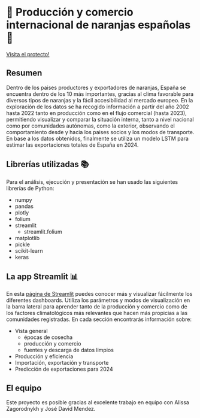 # 🍊 Producción y comercio internacional de naranjas españolas 🍊 #

[Visita el protecto!](https://orangeapp-comex.streamlit.app)

## Resumen ##
Dentro de los paises productores y exportadores de naranjas, España se encuentra dentro de los 10 más importantes, gracias al clima
favorable para diversos tipos de naranjas y la fácil accesibilidad al mercado europeo. En la exploración de los datos se ha recogido
información a partir del año 2002 hasta 2022 tanto en producción como en el flujo comercial (hasta 2023), permitiendo visualizar y
comparar la situación interna, tanto a nivel nacional como por comunidades autónomas, como la exterior, observando el comportamiento
desde y hacia los paises socios y los modos de transporte. En base a los datos obtenidos, finalmente se utiliza un modelo LSTM para
estimar las exportaciones totales de España en 2024.

## Librerías utilizadas 📚 ##
Para el análisis, ejecución y presentación se han usado las siguientes librerías de Python:
* numpy
* pandas
* plotly
* folium
* streamlit
	* streamlit.folium
* matplotlib
* pickle
* scikit-learn
* keras

## La app Streamlit 📊 ##
En esta [página de Streamlit](https://orangeapp-comex.streamlit.app) puedes conocer más y visualizar fácilmente los diferentes
dashboards. Utiliza los parámetros y modos de visualización en la barra lateral para aprender tanto de la producción y comercio
como de los factores climatológicos más relevantes que hacen más propicias a las comunidades registradas. En cada sección encontrarás
información sobre:
* Vista general
	* épocas de cosecha
	* producción y comercio
	* fuentes y descarga de datos limpios
* Producción y eficiencia
* Importación, exportación y transporte
* Predicción de exportaciones para 2024

## El equipo ##
Este proyecto es posible gracias al excelente trabajo en equipo con Alissa Zagorodnykh y José David Mendez.
